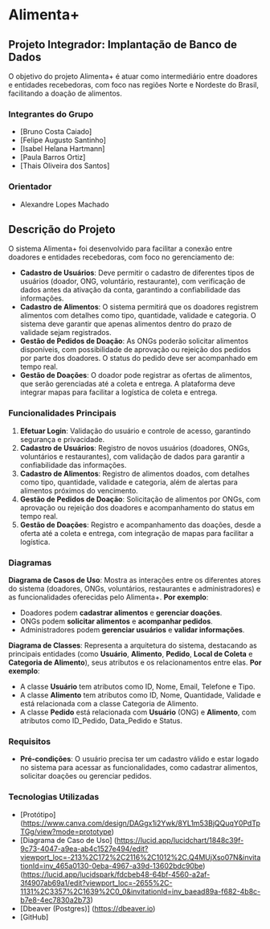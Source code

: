 # Alimenta+

## Projeto Integrador: Implantação de Banco de Dados 

O objetivo do projeto Alimenta+ é atuar como intermediário entre doadores e entidades recebedoras, com foco nas regiões Norte e Nordeste do Brasil, facilitando a doação de alimentos.

### Integrantes do Grupo
- [Bruno Costa Caiado]
- [Felipe Augusto Santinho]
- [Isabel Helana Hartmann]
- [Paula Barros Ortiz]
- [Thais Oliveira dos Santos]

### Orientador 
- Alexandre Lopes Machado 

## Descrição do Projeto 

O sistema Alimenta+ foi desenvolvido para facilitar a conexão entre doadores e entidades recebedoras, com foco no gerenciamento de:
- **Cadastro de Usuários**: Deve permitir o cadastro de diferentes tipos de usuários (doador, ONG, voluntário, restaurante), com verificação de dados antes da ativação da conta, garantindo a confiabilidade das informações.
- **Cadastro de Alimentos**: O sistema permitirá que os doadores registrem alimentos com detalhes como tipo, quantidade, validade e categoria. O sistema deve garantir que apenas alimentos dentro do prazo de validade sejam registrados.
- **Gestão de Pedidos de Doação**: As ONGs poderão solicitar alimentos disponíveis, com possibilidade de aprovação ou rejeição dos pedidos por parte dos doadores. O status do pedido deve ser acompanhado em tempo real.
- **Gestão de Doações**: O doador pode registrar as ofertas de alimentos, que serão gerenciadas até a coleta e entrega. A plataforma deve integrar mapas para facilitar a logística de coleta e entrega.

### Funcionalidades Principais 
1. **Efetuar Login**: Validação do usuário e controle de acesso, garantindo segurança e privacidade.
2. **Cadastro de Usuários**: Registro de novos usuários (doadores, ONGs, voluntários e restaurantes), com validação de dados para garantir a confiabilidade das informações.
3. **Cadastro de Alimentos**: Registro de alimentos doados, com detalhes como tipo, quantidade, validade e categoria, além de alertas para alimentos próximos do vencimento.
4. **Gestão de Pedidos de Doação**: Solicitação de alimentos por ONGs, com aprovação ou rejeição dos doadores e acompanhamento do status em tempo real.
5. **Gestão de Doações**: Registro e acompanhamento das doações, desde a oferta até a coleta e entrega, com integração de mapas para facilitar a logística.

### Diagramas
**Diagrama de Casos de Uso**:
Mostra as interações entre os diferentes atores do sistema (doadores, ONGs, voluntários, restaurantes e administradores) e as funcionalidades oferecidas pelo Alimenta+.
**Por exemplo**:
- Doadores podem **cadastrar alimentos** e **gerenciar doações**.
- ONGs podem **solicitar alimentos** e **acompanhar pedidos**.
- Administradores podem **gerenciar usuários** e **validar informações**.

**Diagrama de Classes**:
Representa a arquitetura do sistema, destacando as principais entidades (como **Usuário**, **Alimento**, **Pedido**, **Local de Coleta** e **Categoria de Alimento**), seus atributos e os relacionamentos entre elas.
**Por exemplo**:
- A classe **Usuário** tem atributos como ID, Nome, Email, Telefone e Tipo.
- A classe **Alimento** tem atributos como ID, Nome, Quantidade, Validade e está relacionada com a classe Categoria de Alimento.
- A classe **Pedido** está relacionada com **Usuário** (ONG) e **Alimento**, com atributos como ID_Pedido, Data_Pedido e Status.

### Requisitos 
- **Pré-condições**: O usuário precisa ter um cadastro válido e estar logado no sistema para acessar as funcionalidades, como cadastrar alimentos, solicitar doações ou gerenciar pedidos.

### Tecnologias Utilizadas
- [Protótipo] (https://www.canva.com/design/DAGgx1i2Ywk/8YL1m53BjQQuqY0PdTpTGg/view?mode=prototype)
- [Diagrama de Caso de Uso] (https://lucid.app/lucidchart/1848c39f-9c73-4047-a9ea-ab4c1527e494/edit?viewport_loc=-213%2C172%2C2116%2C1012%2C.Q4MUjXso07N&invitationId=inv_465a0130-0eba-4967-a39d-13602bdc90be) (https://lucid.app/lucidspark/fdcbeb48-64bf-4560-a2af-3f4907ab69a1/edit?viewport_loc=-2655%2C-1131%2C3357%2C1639%2C0_0&invitationId=inv_baead89a-f682-4b8c-b7e8-4ec7830a2b73)   
- [Dbeaver (Postgres)] (https://dbeaver.io)
- [GitHub] 
